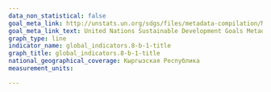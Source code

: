 ```yaml
---
data_non_statistical: false
goal_meta_link: http://unstats.un.org/sdgs/files/metadata-compilation/Metadata-Goal-8.pdf
goal_meta_link_text: United Nations Sustainable Development Goals Metadata (pdf 525kB)
graph_type: line
indicator_name: global_indicators.8-b-1-title
graph_title: global_indicators.8-b-1-title
national_geographical_coverage: Кыргызская Республика
measurement_units: 

---
```

